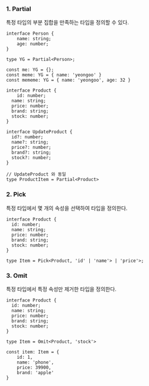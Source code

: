 ### 1. Partial

특정 타입의 부분 집합을 만족하는 타입을 정의할 수 있다.

```tsx
interface Person {
	name: string;
	age: number;
}

type YG = Partial<Person>;

const me: YG = {}; 
const meme: YG = { name: 'yeongoo' }
const mememe: YG = { name: 'yeongoo', age: 32 }

interface Product {
	id: number;
  name: string;
  price: number;
  brand: string;
  stock: number;
}

interface UpdateProduct {
  id?: number;
  name?: string;
  price?: number;
  brand?: string;
  stock?: number;
}

// UpdateProduct 와 동일
type ProductItem = Partial<Product>
```

### 2. Pick

특정 타입에서 몇 개의 속성을 선택하여 타입을 정의한다.

```tsx
interface Product {
  id: number;
  name: string;
  price: number;
  brand: string;
  stock: number;
}

type Item = Pick<Product, 'id' | 'name'> | 'price'>;
```

### 3. Omit

특정 타입에서 특정 속성만 제거한 타입을 정의한다.

```tsx
interface Product {
  id: number;
  name: string;
  price: number;
  brand: string;
  stock: number;
}

type Item = Omit<Product, 'stock'>

const item: Item = {
	id: 1,
	name: 'phone',
	price: 39900,
	brand: 'apple'
}
```